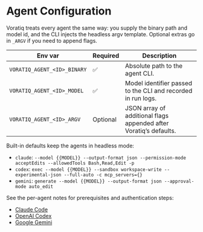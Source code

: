 # Agent Configuration

Voratiq treats every agent the same way: you supply the binary path and model id, and the CLI injects the headless argv template. Optional extras go in `_ARGV` if you need to append flags.

| Env var                     | Required | Description                                                       |
| --------------------------- | -------- | ----------------------------------------------------------------- |
| `VORATIQ_AGENT_<ID>_BINARY` | ✅       | Absolute path to the agent CLI.                                   |
| `VORATIQ_AGENT_<ID>_MODEL`  | ✅       | Model identifier passed to the CLI and recorded in run logs.      |
| `VORATIQ_AGENT_<ID>_ARGV`   | Optional | JSON array of additional flags appended after Voratiq’s defaults. |

Built-in defaults keep the agents in headless mode:

- `claude`: `--model {{MODEL}} --output-format json --permission-mode acceptEdits --allowedTools Bash,Read,Edit -p`
- `codex`: `exec --model {{MODEL}} --sandbox workspace-write --experimental-json --full-auto -c mcp_servers={}`
- `gemini`: `generate --model {{MODEL}} --output-format json --approval-mode auto_edit`

See the per-agent notes for prerequisites and authentication steps:

- [Claude Code](./claude.md)
- [OpenAI Codex](./codex.md)
- [Google Gemini](./gemini.md)
